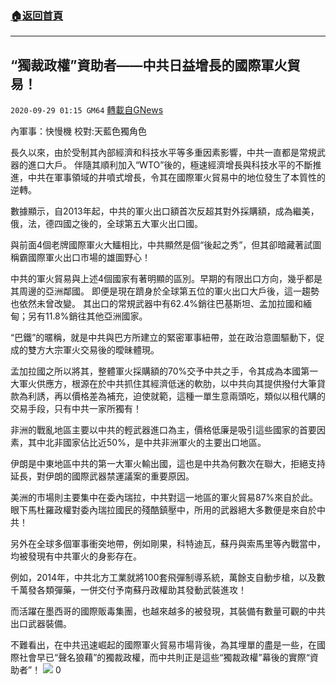 ###  [:house:返回首頁](https://github.com/ourhimalayas/txt)
---

## “獨裁政權”資助者——中共日益增長的國際軍火貿易！
`2020-09-29 01:15 GM64` [轉載自GNews](https://gnews.org/zh-hant/389783/)

內軍事：快慢機      校對:天藍色獨角色

長久以來，由於受制其內部經濟和科技水平等多重因素影響，中共一直都是常規武器的進口大戶。
伴隨其順利加入“WTO”後的，極速經濟增長與科技水平的不斷推進，中共在軍事領域的井噴式增長，令其在國際軍火貿易中的地位發生了本質性的逆轉。

數據顯示，自2013年起，中共的軍火出口額首次反超其對外採購額，成為繼美，俄，法，德四國之後的，全球第五大軍火出口國。

與前面4個老牌國際軍火大鱷相比，中共顯然是個“後起之秀”，但其卻暗藏著試圖稱霸國際軍火出口市場的雄圖野心！

中共的軍火貿易與上述4個國家有著明顯的區別。早期的有限出口方向，幾乎都是其周邊的亞洲鄰國。
即便是現在躋身於全球第五位的軍火出口大戶後，這一趨勢也依然未曾改變。
其出口的常規武器中有62.4%銷往巴基斯坦、孟加拉國和緬甸；另有11.8%銷往其他亞洲國家。

“巴鐵”的暱稱，就是中共與巴方所建立的緊密軍事紐帶，並在政治意圖驅動下，促成的雙方大宗軍火交易後的曖昧體現。

孟加拉國之所以將其，整體軍火採購額的70%交予中共之手，令其成為本國第一大軍火供應方，根源在於中共抓住其經濟低迷的軟肋，以中共向其提供撥付大筆貸款為利誘，再以價格差為補充，迫使就範，這種一單生意兩頭吃，類似以租代購的交易手段，只有中共一家所獨有！

非洲的戰亂地區主要以中共的輕武器進口為主，價格低廉是吸引這些國家的首要因素，其中北非國家佔比近50%，是中共非洲軍火的主要出口地區。

伊朗是中東地區中共的第一大軍火輸出國，這也是中共為何數次在聯大，拒絕支持延長，對伊朗的國際武器禁運議案的重要原因。

美洲的市場則主要集中在委內瑞拉，中共對這一地區的軍火貿易87%來自於此。
眼下馬杜羅政權對委內瑞拉國民的殘酷鎮壓中，所用的武器絕大多數便是來自於中共！

另外在全球多個軍事衝突地帶，例如剛果，科特迪瓦，蘇丹與索馬里等內戰當中，均被發現有中共軍火的身影存在。

例如，2014年，中共北方工業就將100套飛彈制導系統，萬餘支自動步槍，以及數千萬發各類彈藥，一併交付予南蘇丹政權助其發動武裝進攻！

而活躍在墨西哥的國際販毒集團，也越來越多的被發現，其裝備有數量可觀的中共出口武器裝備。

不難看出，在中共迅速崛起的國際軍火貿易市場背後，為其埋單的盡是一些，在國際社會早已“聲名狼藉”的獨裁政權，而中共則正是這些“獨裁政權”幕後的實際“資助者”！
![]()![](https://s3.amazonaws.com/gnews-media-offload/wp-content/uploads/2020/09/29005632/Screenshot_2020-09-24-09-24-56-730_Discord.png)
0
